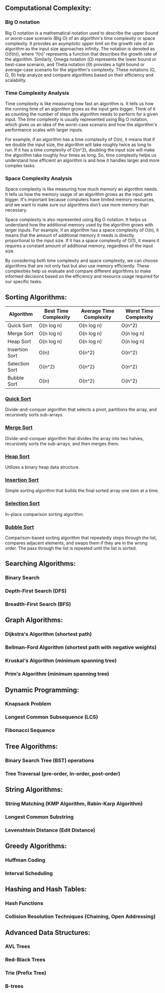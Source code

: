 
## Computational Complexity:

### Big O notation
Big O notation is a mathematical notation used to describe the upper bound or worst-case scenario (Big O) of an algorithm's time complexity or space complexity. It provides an asymptotic upper limit on the growth rate of an algorithm as the input size approaches infinity. The notation is denoted as O(f(n)), where 'f(n)' represents a function that describes the growth rate of the algorithm. Similarly, Omega notation (Ω) represents the lower bound or best-case scenario, and Theta notation (Θ) provides a tight bound or average-case scenario for the algorithm's complexity. These notations (O, Ω, Θ) help analyze and compare algorithms based on their efficiency and scalability.


### Time Complexity Analysis
Time complexity is like measuring how fast an algorithm is. It tells us how the running time of an algorithm grows as the input gets bigger. Think of it as counting the number of steps the algorithm needs to perform for a given input. The time complexity is usually represented using Big O notation, which gives us an idea of the worst-case scenario and how the algorithm's performance scales with larger inputs.

For example, if an algorithm has a time complexity of O(n), it means that if we double the input size, the algorithm will take roughly twice as long to run. If it has a time complexity of O(n^2), doubling the input size will make the algorithm take roughly four times as long. So, time complexity helps us understand how efficient an algorithm is and how it handles larger and more complex tasks.

### Space Complexity Analysis
Space complexity is like measuring how much memory an algorithm needs. It tells us how the memory usage of an algorithm grows as the input gets bigger. It's important because computers have limited memory resources, and we want to make sure our algorithms don't use more memory than necessary.

Space complexity is also represented using Big O notation. It helps us understand how the additional memory used by the algorithm grows with larger inputs. For example, if an algorithm has a space complexity of O(n), it means that the amount of additional memory it needs is directly proportional to the input size. If it has a space complexity of O(1), it means it requires a constant amount of additional memory, regardless of the input size.

By considering both time complexity and space complexity, we can choose algorithms that are not only fast but also use memory efficiently. These complexities help us evaluate and compare different algorithms to make informed decisions based on the efficiency and resource usage required for our specific tasks.

## Sorting Algorithms:

| Algorithm | Best Time Complexity | Average Time Complexity | Worst Time Complexity |
| ----------------- | ------------------- | ----------------------- | -------------------- |
| Quick Sort        | O(n log n)          | O(n log n)              | O(n^2)               |
| Merge Sort        | O(n log n)          | O(n log n)              | O(n log n)           |
| Heap Sort         | O(n log n)          | O(n log n)              | O(n log n)           |
| Insertion Sort    | O(n)                | O(n^2)                  | O(n^2)               |
| Selection Sort    | O(n^2)              | O(n^2)                  | O(n^2)               |
| Bubble Sort       | O(n)                | O(n^2)                  | O(n^2)               |


### [Quick Sort](./sorting/quick.go)
Divide-and-conquer algorithm that selects a pivot, partitions the array, and recursively sorts sub-arrays. 

### [Merge Sort](./sorting/merge.go)
Divide-and-conquer algorithm that divides the array into two halves,
recursively sorts the sub-arrays, and then merges them.

### [Heap Sort](./sorting/heap.go)
Utilizes a binary heap data structure.

### [Insertion Sort](./sorting/insertion.go)
Simple sorting algorithm that builds the final sorted array
one item at a time.

### [Selection Sort](./sorting/selection.go)
In-place comparison sorting algorithm.

### [Bubble Sort](./sorting/bubble.go)
Comparison-based sorting algorithm that repeatedly steps through the list,
compares adjacent elements, and swaps them if they are in the wrong order.
The pass through the list is repeated until the list is sorted.

## Searching Algorithms:

### Binary Search

### Depth-First Search (DFS)

### Breadth-First Search (BFS)

## Graph Algorithms:

### Dijkstra's Algorithm (shortest path)
### Bellman-Ford Algorithm (shortest path with negative weights)
### Kruskal's Algorithm (minimum spanning tree)
### Prim's Algorithm (minimum spanning tree)

## Dynamic Programming:

### Knapsack Problem
### Longest Common Subsequence (LCS)
### Fibonacci Sequence


## Tree Algorithms:

### Binary Search Tree (BST) operations
### Tree Traversal (pre-order, in-order, post-order)


## String Algorithms:

### String Matching (KMP Algorithm, Rabin-Karp Algorithm)
### Longest Common Substring
### Levenshtein Distance (Edit Distance)


## Greedy Algorithms:

### Huffman Coding
### Interval Scheduling


## Hashing and Hash Tables:

### Hash Functions
### Collision Resolution Techniques (Chaining, Open Addressing)

## Advanced Data Structures:

### AVL Trees
### Red-Black Trees
### Trie (Prefix Tree)
### B-trees
